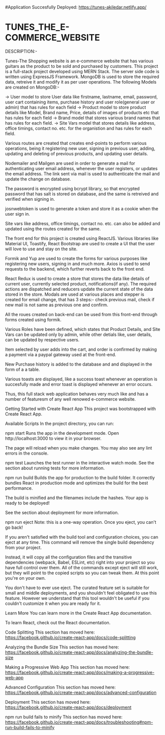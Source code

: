 #Application Succesfully Deployed: https://tunes-akiledar.netlify.app/

# TUNES_THE_E-COMMERCE_WEBSITE

DESCRIPTION:-

Tunes-The Shopping website is an e-commerce website that has various guitars as the product to be sold and purchased by customers. This project is a full-stack project developed using MERN Stack. The server side code is written using ExpressJS Framework. MongoDB is used to store the required data, retreive it and modify it as per user operations. The following Models are created on MongoDB:-

-> User model to store User data like firstname, lastname, email, password, user cart containing items, purchase history and user role(general user or admin) that has rules for each field -> Product model to store product details like Model, Brand name, Price, details of images of products etc that has rules for each field -> Brand model that stores various brand names that has rules for each field. -> Site Vars model that stores details like address, office timings, contact no. etc. for the organistion and has rules for each field.

Various routes are created that creates end-points to perform various operations, being it registering new user, signing in previous user, adding, updating and deleting of previous products, and updating user details.

Nodemailer and Mailgen are used in order to generate a mail for authenticating user email address, whenever the user registers, or updates the email address. The link sent via mail is used to authenticate the mail and update the change on database.

The password is encrypted using bcrypt library, so that encrypted password that has salt is stored on database, and the same is retreived and verified when signing in.

josnwebtoken is used to generate a token and store it as a cookie when the user sign in.

Site vars like address, office timings, contact no. etc. can also be added and updated using the routes created for the same.

The front end for this project is created using ReactJS. Various libraries like Material UI, Toastify, React Bootstrap are used to create a UI that the user will love to use and stay on the site.

Formik and Yup are used to create the forms for various purposes like registering new users, signing in and much more. Axios is used to send requests to the backend, which further reverts back to the front end.

React Redux is used to create a store that stores the data like details of current user, currently selected product, notifications(if any). The required actions are dispatched and reducers update the current state of the data stored in the store. Modals are used at various places and stepper is created for email change, that has 3 steps:- check previous mail, check if new mail is not same as previous one and confirm.

All the roues created on back-end can be used from this front-end through forms created using formik.

Various Roles have been defined, which states that Product Details, and Site Vars can be updated only by admin, while other detials like, user details, can be updated by respective users.

Item selected by user adds into the cart, and order is confirmed by making a payment via a paypal gateway used at the front-end.

New Purchase history is added to the database and and displayed in the form of a a table.

Various toasts are displayed, like a success toast whenever an operation is succesfully made and error toast is displayed whenever an error occurs.

Thus, this full stack web application behaves very much like and has a number of featuresm of any well renowed e-commerce website.

Getting Started with Create React App
This project was bootstrapped with Create React App.

Available Scripts
In the project directory, you can run:

npm start
Runs the app in the development mode.
Open http://localhost:3000 to view it in your browser.

The page will reload when you make changes.
You may also see any lint errors in the console.

npm test
Launches the test runner in the interactive watch mode.
See the section about running tests for more information.

npm run build
Builds the app for production to the build folder.
It correctly bundles React in production mode and optimizes the build for the best performance.

The build is minified and the filenames include the hashes.
Your app is ready to be deployed!

See the section about deployment for more information.

npm run eject
Note: this is a one-way operation. Once you eject, you can't go back!

If you aren't satisfied with the build tool and configuration choices, you can eject at any time. This command will remove the single build dependency from your project.

Instead, it will copy all the configuration files and the transitive dependencies (webpack, Babel, ESLint, etc) right into your project so you have full control over them. All of the commands except eject will still work, but they will point to the copied scripts so you can tweak them. At this point you're on your own.

You don't have to ever use eject. The curated feature set is suitable for small and middle deployments, and you shouldn't feel obligated to use this feature. However we understand that this tool wouldn't be useful if you couldn't customize it when you are ready for it.

Learn More
You can learn more in the Create React App documentation.

To learn React, check out the React documentation.

Code Splitting
This section has moved here: https://facebook.github.io/create-react-app/docs/code-splitting

Analyzing the Bundle Size
This section has moved here: https://facebook.github.io/create-react-app/docs/analyzing-the-bundle-size

Making a Progressive Web App
This section has moved here: https://facebook.github.io/create-react-app/docs/making-a-progressive-web-app

Advanced Configuration
This section has moved here: https://facebook.github.io/create-react-app/docs/advanced-configuration

Deployment
This section has moved here: https://facebook.github.io/create-react-app/docs/deployment

npm run build fails to minify
This section has moved here: https://facebook.github.io/create-react-app/docs/troubleshooting#npm-run-build-fails-to-minify
